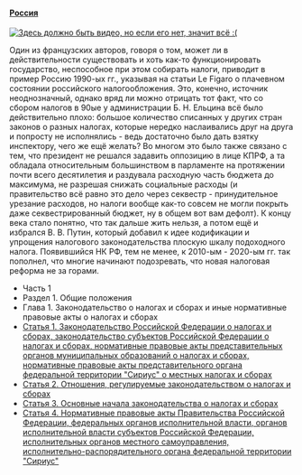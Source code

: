 #### [Россия](https://lalawland.github.io/eurasia/russia)

[![Здесь должно быть видео, но если его нет, значит всё :(](https://sun9-72.userapi.com/s/v1/if2/5DqXBihkCFHR30p3sO8GYpqSVnxeBZYAtwzAfW3Z964G9y42ePdF0YtqVnXVHKzrl6n9kQfpBD7jWtniv5aLmQw6.jpg?quality=95&as=32x18,48x27,72x40,108x60,160x89,240x134,360x201,480x268,540x301,640x357,720x402,762x425&from=bu&cs=762x0)](https://www.youtube.com/watch?v=nGsUF28F7kM)

Один из французских авторов, говоря о том, может ли в действительности существовать и хоть как-то функционировать государство, неспособное при этом собирать налоги, приводит в пример Россию 1990-ых гг., указывая на статьи Le Figaro о плачевном состоянии российского налогообложения. Это, конечно, источник неоднозначный, однако вряд ли можно отрицать тот факт, что со сбором налогов в 90ые у администрации Б. Н. Ельцина всё было действительно плохо: большое количество списанных у других стран законов о разных налогах, которые нередко наслаивались друг на друга и попросту не исполнялись - ведь достаточно было дать взятку инспектору, чего же ещё желать? Во многом это было также связано с тем, что президент не решался задавить оппозицию в лице КПРФ, а та обладала относительным большинством в парламенте на протяжении почти всего десятилетия и раздувала расходную часть бюджета до максимума, не разрешая снижать социальные расходы (и правительство всё равно это дело через секвестр - принудительное урезание расходов, но налоги вообще как-то совсем не могли покрыть даже секвестрированный бюджет, ну в общем вот вам дефолт). К концу века стало понятно, что так дальше жить нельзя, а потом ещё и избрался В. В. Путин, который добавил к идее кодификации и упрощения налогового законодательства плоскую шкалу подоходного налога. Появившийся НК РФ, тем не менее, к 2010-ым - 2020-ым гг. так пополнел, что многие начинают подозревать, что новая налоговая реформа не за горами.

* Часть 1
* Раздел 1. Общие положения
* Глава 1. Законодательство о налогах и сборах и иные нормативные правовые акты о налогах и сборах
* [Статья 1. Законодательство Российской Федерации о налогах и сборах, законодательство субъектов Российской Федерации о налогах и сборах, нормативные правовые акты представительных органов муниципальных образований о налогах и сборах, нормативные правовые акты представительного органа федеральной территории "Сириус" о местных налогах и сборах](https://lalawland.github.io/eurasia/russia/taxes/art1)
* [Статья 2. Отношения, регулируемые законодательством о налогах и сборах](https://lalawland.github.io/eurasia/russia/taxes/art2)
* [Статья 3. Основные начала законодательства о налогах и сборах](https://lalawland.github.io/eurasia/russia/taxes/art3)
* [Статья 4. Нормативные правовые акты Правительства Российской Федерации, федеральных органов исполнительной власти, органов исполнительной власти субъектов Российской Федерации, исполнительных органов местного самоуправления, исполнительно-распорядительного органа федеральной территории "Сириус"](https://lalawland.github.io/eurasia/russia/taxes/art4)
